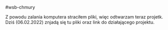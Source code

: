 #wsb-chmury

Z powodu zalania komputera straciłem pliki, więc odtwarzam teraz projetk. Dziś (06.02.2022) znjadą się tu pliki oraz link do działającego projektu.